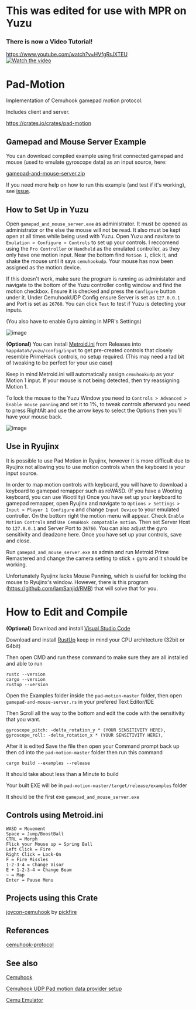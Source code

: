 # This was edited for use with MPR on Yuzu

### There is now a Video Tutorial!
https://www.youtube.com/watch?v=HVfgRrJXTEU<br />
[![Watch the video](https://img.youtube.com/vi/HVfgRrJXTEU/mqdefault.jpg)](https://www.youtube.com/watch?v=HVfgRrJXTEU)

# Pad-Motion
Implementation of Cemuhook gamepad motion protocol. 

Includes client and server.

https://crates.io/crates/pad-motion

## Gamepad and Mouse Server Example
You can download compiled example using first connected gamepad and mouse (used to emulate gyroscope data) as an input source, here:

[gamepad-and-mouse-server.zip](https://github.com/NarikoNep/pad-motion/releases/download/1.0.0/gamepad_and_mouse_server.zip)

If you need more help on how to run this example (and test if it's working), see [issue](https://github.com/zduny/pad-motion/issues/2).

## How to Set Up in Yuzu

Open `gamepad_and_mouse_server.exe` as administrator. It must be opened as administrator or the else the mouse will not be read. It also must be kept open at all times while being used with Yuzu. Open Yuzu and navitate to `Emulation > Configure > Controls` to set up your controls. I reccomend using the `Pro Controller` or `Handheld` as the emulated controller, as they only have one motion input. Near the bottom find `Motion 1`, click it, and shake the mouse until it says `cemuhookudp`. Your mouse has now been assigned as the motion device.

If this doesn't work, make sure the program is running as administator and navigate to the bottom of the Yuzu controller config window and find the motion checkbox. Ensure it is checked and press the `Configure` button under it. Under CemuhookUDP Config ensure Server is set as `127.0.0.1` and Port is set as `26760`. You can click `Test` to test if Yuzu is detecting your inputs.

(You also have to enable Gyro aiming in MPR's Settings)

![image](https://user-images.githubusercontent.com/97272732/219899284-1f9cb567-0999-45aa-9c35-12714ed89812.png)

**(Optional)** You can install [Metroid.ini](https://github.com/NarikoNep/pad-motion/releases/download/1.0.0/metroid.ini) from Releases into `%appdata%/yuzu/config/input` to get pre-created controls that closely resemble PrimeHack controls, no setup required. (This may need a tad bit of tweaking to be perfect for your use case)

Keep in mind Metroid.ini will automatically assign `cemuhookudp` as your Motion 1 input. If your mouse is not being detected, then try reassigning Motion 1.

To lock the mouse to the Yuzu Window you need to `Controls > Advanced > Enable mouse panning` and set it to 1%, to tweak controls afterward you need to press RightAlt and use the arrow keys to select the Options then you'll have your mouse back.

![image](https://user-images.githubusercontent.com/97272732/219899212-3addeed3-2f33-42d6-a3e0-bbd30164b8be.png)

## Use in Ryujinx
It is possible to use Pad Motion in Ryujinx, however it is more difficult due to Ryujinx not allowing you to use motion controls when the keyboard is your input source. 

In order to map motion controls with keyboard, you will have to download a keyboard to gamepad remapper such as reWASD. (If you have a Wooting keyboard, you can use Wootility)
Once you have set up your keyboard to gamepad remapper, open Ryujinx and navigate to `Options > Settings > Input > Player 1 Configure` and change `Input
 Device` to your emulated controller. On the bottom right the motion menu will appear. Check `Enable Motion Controls` and `Use CemuHook compatable motion`. Then set Server Host to `127.0.0.1` and Server Port to `26760`. You can also adjust the gyro sensitivity and deadzone here. Once you have set up your controls, save and close.
 
Run `gamepad_and_mouse_server.exe` as admin and run Metroid Prime Remastered and change the camera setting to stick + gyro and it should be working.

Unfortunately Ryujinx lacks Mouse Panning, which is useful for locking the mouse to Ryujinx's window. However, there is this program (https://github.com/IamSanjid/RMB) that will solve that for you.
 
 # How to Edit and Compile

**(Optional)** Download and install [Visual Studio Code](https://code.visualstudio.com/download)

Download and install [RustUp](https://www.rust-lang.org/tools/install) keep in mind your CPU architecture (32bit or 64bit)

Then open CMD and run these command to make sure they are all installed and able to run
```
rustc --version
cargo --version
rustup --version
```

Open the Examples folder inside the `pad-motion-master` folder, then open `gamepad-and-mouse-server.rs` in your prefered Text Editor/IDE

Then Scroll all the way to the bottom and edit the code with the sensitivity that you want.

```
gyroscope_pitch: -delta_rotation_y * (YOUR SENSITIVITY HERE),
gyroscope_roll: -delta_rotation_x * (YOUR SENSITIVITY HERE),
```

After it is edited Save the file then open your Command prompt back up then cd into the `pad-motion-master` folder then run this command

```
cargo build --examples --release
```

It should take about less than a Minute to build

Your built EXE will be in `pad-motion-master/target/release/examples` folder

It should be the first exe `gamepad_and_mouse_server.exe`

## Controls using Metroid.ini
```
WASD = Movement
Space = Jump/BoostBall
CTRL = Morph
Flick your Mouse up = Spring Ball
Left Click = Fire
Right Click = Lock-On
F = Fire Missles
1-2-3-4 = Change Visor
E + 1-2-3-4 = Change Beam
~ = Map
Enter = Pause Menu
```
## Projects using this Crate

[joycon-cemuhook](https://github.com/pickfire/joycon-cemuhook) by [pickfire](https://github.com/pickfire)

## References
[cemuhook-protocol](https://github.com/v1993/cemuhook-protocol)

## See also
[Cemuhook](https://cemuhook.sshnuke.net/)

[Cemuhook UDP Pad motion data provider setup](https://cemuhook.sshnuke.net/padudpserver.html)

[Cemu Emulator](https://cemu.info/)
